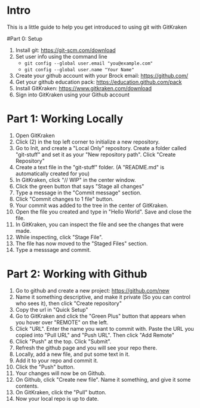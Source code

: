 # Intro
This is a little guide to help you get introduced to using git with GitKraken

#Part 0: Setup
1. Install git: https://git-scm.com/download
2. Set user info using the command line
    * `git config --global user.email "you@example.com"`
    * `git config --global user.name "Your Name"`
3. Create your github account with your Brock email: https://github.com/
4. Get your github education pack: https://education.github.com/pack
5. Install GitKraken: https://www.gitkraken.com/download
6. Sign into GitKraken using your Github account

# Part 1: Working Locally
1. Open GitKraken
2. Click (2) in the top left corner to initialize a new repository.
3. Go to Init, and create a "Local Only" repository. Create a folder called "git-stuff" and set it as your "New repository path". Click "Create Repository"
4. Create a text file in the "git-stuff" folder. (A "README.md" is automatically created for you)
5. In GitKraken, click "// WIP" in the center window.
6. Click the green button that says "Stage all changes"
7. Type a message in the "Commit message" section.
8. Click "Commit changes to 1 file" button.
9. Your commit was added to the tree in the center of GitKraken.
10. Open the file you created and type in "Hello World". Save and close the file.
11. In GitKraken, you can inspect the file and see the changes that were made.
12. While inspecting, click "Stage File".
13. The file has now moved to the "Staged Files" section.
14. Type a messsage and commit.

# Part 2: Working with Github
1. Go to github and create a new project: https://github.com/new
2. Name it something descriptive, and make it private (So you can control who sees it), then click "Create repository"
3. Copy the url in "Quick Setup"
4. Go to GitKraken and click the "Green Plus" button that appears when you hover over "REMOTE" on the left.
5. Click "URL". Enter the name you want to commit with. Paste the URL you copied into "Pull URL" and "Push URL". Then click "Add Remote"
6. Click "Push" at the top. Click "Submit".
7. Refresh the github page and you will see your repo there.
8. Locally, add a new file, and put some text in it.
9. Add it to your repo and commit it.
10. Click the "Push" button.
11. Your changes will now be on Github.
12. On Github, click "Create new file". Name it something, and give it some contents.
13. On GitKraken, click the "Pull" button.
14. Now your local repo is up to date.

